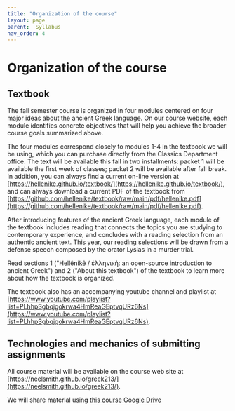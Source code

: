 ```yaml
---
title: "Organization of the course"
layout: page
parent:  Syllabus
nav_order: 4
---
```


# Organization of the course


## Textbook

The fall semester course is organized in four modules centered on four major ideas about the ancient Greek language. On our course website, each module identifies concrete objectives that will help you achieve the broader course goals summarized above.


The four modules correspond closely to modules 1-4 in the textbook we will be using, which you can purchase directly from the Classics Department office. The text will be available this fall in two installments:  packet 1 will be available the first week of classes; packet 2 will be available after fall break.  In addition, you can always find a current on-line version at [https://hellenike.github.io/textbook/](https://hellenike.github.io/textbook/), and can always download a current PDF of the textbook from [https://github.com/hellenike/textbook/raw/main/pdf/hellenike.pdf](https://github.com/hellenike/textbook/raw/main/pdf/hellenike.pdf).


After introducing features of the ancient Greek language, each module of the textbook includes reading that connects the topics you are studying to contemporary experience, and concludes with a reading selection from an authentic ancient text.  This year, our reading selections will be drawn from a defense speech composed by the orator Lysias in a murder trial.


Read sections 1 ("Hellênikê / ἑλληνική: an open-source introduction to ancient Greek") and 2 ("About this textbook") of the textbook to learn more about how the textbook is organized.


The textbook also has an accompanying youtube channel and playlist at [https://www.youtube.com/playlist?list=PLhhpSgbqjgokrwa4HmReaGEptvqURz6Ns](https://www.youtube.com/playlist?list=PLhhpSgbqjgokrwa4HmReaGEptvqURz6Ns).



## Technologies and mechanics of submitting assignments

All course material will be available on the course web site at [https://neelsmith.github.io/greek213/](https://neelsmith.github.io/greek213/). 

We will share material using [this course Google Drive](https://drive.google.com/drive/u/0/folders/1hXQ600FaFdCJPisyyHXLCIQvYnmo068X/)